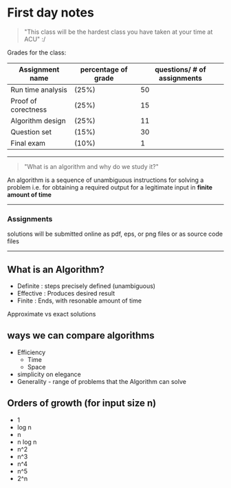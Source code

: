 # First day notes
> "This class will be the hardest class you have taken at your time at ACU" :/



Grades for the class:

| Assignment name | percentage of grade | questions/ # of assignments |
| ----------- | ----------- | ----------- |
| Run time analysis | (25%) | 50 |
| Proof of corectness | (25%) | 15
| Algorithm design | (25%) | 11 |
| Question set | (15%) | 30 |
| Final exam | (10%) | 1 |

----

> "What is an algorithm and why do we study it?"

An algorithm is a sequence of unambiguous instructions for solving a problem
i.e. for obtaining a required output for a legitimate input in **finite amount of time**

--- 

### Assignments
solutions will be submitted online as pdf, eps, or png files
or as source code files

---

## What is an Algorithm?
- Definite : steps precisely defined (unambiguous)
- Effective : Produces desired result
- Finite : Ends, with resonable amount of time

Approximate vs exact solutions

## ways we can compare algorithms
- Efficiency
    - Time
    - Space
- simplicity on elegance
- Generality - range of problems that the Algorithm can solve

## Orders of growth (for input size n)
- 1
- log n
- n
- n log n
- n^2
- n^3
- n^4
- n^5
- 2^n